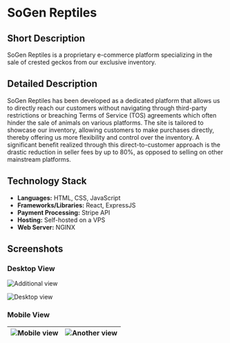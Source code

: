 # SoGen Reptiles

## Short Description
SoGen Reptiles is a proprietary e-commerce platform specializing in the sale of crested geckos from our exclusive inventory.

## Detailed Description
SoGen Reptiles has been developed as a dedicated platform that allows us to directly reach our customers without navigating through third-party restrictions or breaching Terms of Service (TOS) agreements which often hinder the sale of animals on various platforms. The site is tailored to showcase our inventory, allowing customers to make purchases directly, thereby offering us more flexibility and control over the inventory. A significant benefit realized through this direct-to-customer approach is the drastic reduction in seller fees by up to 80%, as opposed to selling on other mainstream platforms.

## Technology Stack
- **Languages:** HTML, CSS, JavaScript
- **Frameworks/Libraries:** React, ExpressJS
- **Payment Processing:** Stripe API
- **Hosting:** Self-hosted on a VPS
- **Web Server:** NGINX

## Screenshots

### Desktop View

![Additional view](https://i.ibb.co/2NxPqXN/Screenshot-from-2023-10-28-12-42-59.png)

![Desktop view](https://i.ibb.co/DppFRtW/Screenshot-from-2023-10-28-12-26-25.png)

### Mobile View

| ![Mobile view](https://i.ibb.co/gmJLrD5/Screen-Shot-2023-10-10-at-10-25-27.png) | ![Another view](https://i.ibb.co/TvM8yWv/Screenshot-from-2023-10-28-12-51-02.png) |
|:---:|:---:|
